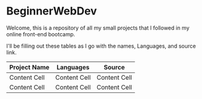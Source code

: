 # BeginnerWebDev

Welcome, this is a repository of all my small projects that I followed in my online front-end bootcamp.

I'll be filling out these tables as I go with the names, Languages, and source link.


| Project Name  | Languages     | Source        | 
| ------------- | ------------- | ------------- |		
| Content Cell  | Content Cell  | Content Cell  |
| Content Cell  | Content Cell  | Content Cell  |